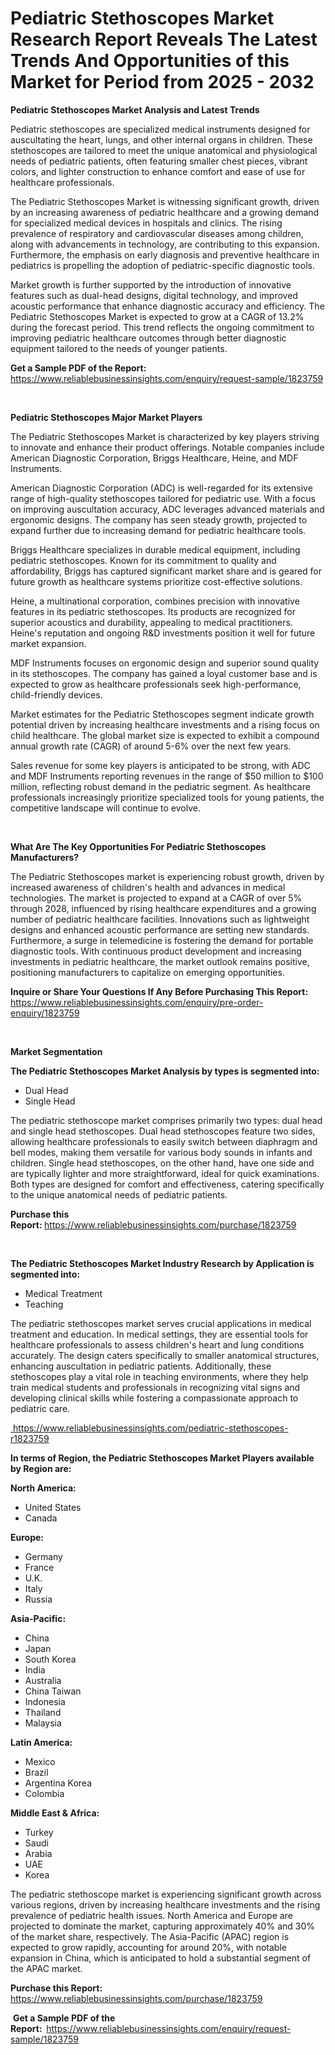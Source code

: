 <p><h1>Pediatric Stethoscopes Market Research Report Reveals The Latest Trends And Opportunities of this Market for Period from 2025 - 2032</h1></p><p><strong>Pediatric Stethoscopes Market Analysis and Latest Trends</strong></p>
<p><p>Pediatric stethoscopes are specialized medical instruments designed for auscultating the heart, lungs, and other internal organs in children. These stethoscopes are tailored to meet the unique anatomical and physiological needs of pediatric patients, often featuring smaller chest pieces, vibrant colors, and lighter construction to enhance comfort and ease of use for healthcare professionals.</p><p>The Pediatric Stethoscopes Market is witnessing significant growth, driven by an increasing awareness of pediatric healthcare and a growing demand for specialized medical devices in hospitals and clinics. The rising prevalence of respiratory and cardiovascular diseases among children, along with advancements in technology, are contributing to this expansion. Furthermore, the emphasis on early diagnosis and preventive healthcare in pediatrics is propelling the adoption of pediatric-specific diagnostic tools.</p><p>Market growth is further supported by the introduction of innovative features such as dual-head designs, digital technology, and improved acoustic performance that enhance diagnostic accuracy and efficiency. The Pediatric Stethoscopes Market is expected to grow at a CAGR of 13.2% during the forecast period. This trend reflects the ongoing commitment to improving pediatric healthcare outcomes through better diagnostic equipment tailored to the needs of younger patients.</p></p>
<p><strong>Get a Sample PDF of the Report:&nbsp;</strong> <a href="https://www.reliablebusinessinsights.com/enquiry/request-sample/1823759?utm_campaign=3273&utm_medium=2&utm_source=Github&utm_content=ia&utm_term=13042025&utm_id=pediatric-stethoscopes">https://www.reliablebusinessinsights.com/enquiry/request-sample/1823759</a></p>
<p>&nbsp;</p>
<p><strong>Pediatric Stethoscopes Major Market Players</strong></p>
<p><p>The Pediatric Stethoscopes Market is characterized by key players striving to innovate and enhance their product offerings. Notable companies include American Diagnostic Corporation, Briggs Healthcare, Heine, and MDF Instruments. </p><p>American Diagnostic Corporation (ADC) is well-regarded for its extensive range of high-quality stethoscopes tailored for pediatric use. With a focus on improving auscultation accuracy, ADC leverages advanced materials and ergonomic designs. The company has seen steady growth, projected to expand further due to increasing demand for pediatric healthcare tools.</p><p>Briggs Healthcare specializes in durable medical equipment, including pediatric stethoscopes. Known for its commitment to quality and affordability, Briggs has captured significant market share and is geared for future growth as healthcare systems prioritize cost-effective solutions.</p><p>Heine, a multinational corporation, combines precision with innovative features in its pediatric stethoscopes. Its products are recognized for superior acoustics and durability, appealing to medical practitioners. Heine's reputation and ongoing R&D investments position it well for future market expansion.</p><p>MDF Instruments focuses on ergonomic design and superior sound quality in its stethoscopes. The company has gained a loyal customer base and is expected to grow as healthcare professionals seek high-performance, child-friendly devices.</p><p>Market estimates for the Pediatric Stethoscopes segment indicate growth potential driven by increasing healthcare investments and a rising focus on child healthcare. The global market size is expected to exhibit a compound annual growth rate (CAGR) of around 5-6% over the next few years.</p><p>Sales revenue for some key players is anticipated to be strong, with ADC and MDF Instruments reporting revenues in the range of $50 million to $100 million, reflecting robust demand in the pediatric segment. As healthcare professionals increasingly prioritize specialized tools for young patients, the competitive landscape will continue to evolve.</p></p>
<p>&nbsp;</p>
<p><strong>What Are The Key Opportunities For Pediatric Stethoscopes Manufacturers?</strong></p>
<p><p>The Pediatric Stethoscopes market is experiencing robust growth, driven by increased awareness of children's health and advances in medical technologies. The market is projected to expand at a CAGR of over 5% through 2028, influenced by rising healthcare expenditures and a growing number of pediatric healthcare facilities. Innovations such as lightweight designs and enhanced acoustic performance are setting new standards. Furthermore, a surge in telemedicine is fostering the demand for portable diagnostic tools. With continuous product development and increasing investments in pediatric healthcare, the market outlook remains positive, positioning manufacturers to capitalize on emerging opportunities.</p></p>
<p><strong>Inquire or Share Your Questions If Any Before Purchasing This Report:</strong> <a href="https://www.reliablebusinessinsights.com/enquiry/pre-order-enquiry/1823759?utm_campaign=3273&utm_medium=2&utm_source=Github&utm_content=ia&utm_term=13042025&utm_id=pediatric-stethoscopes">https://www.reliablebusinessinsights.com/enquiry/pre-order-enquiry/1823759</a></p>
<p>&nbsp;</p>
<p><strong>Market Segmentation</strong></p>
<p><strong>The Pediatric Stethoscopes Market Analysis by types is segmented into:</strong></p>
<p><ul><li>Dual Head</li><li>Single Head</li></ul></p>
<p><p>The pediatric stethoscope market comprises primarily two types: dual head and single head stethoscopes. Dual head stethoscopes feature two sides, allowing healthcare professionals to easily switch between diaphragm and bell modes, making them versatile for various body sounds in infants and children. Single head stethoscopes, on the other hand, have one side and are typically lighter and more straightforward, ideal for quick examinations. Both types are designed for comfort and effectiveness, catering specifically to the unique anatomical needs of pediatric patients.</p></p>
<p><strong>Purchase this Report:&nbsp;</strong><a href="https://www.reliablebusinessinsights.com/purchase/1823759?utm_campaign=3273&utm_medium=2&utm_source=Github&utm_content=ia&utm_term=13042025&utm_id=pediatric-stethoscopes">https://www.reliablebusinessinsights.com/purchase/1823759</a></p>
<p>&nbsp;</p>
<p><strong>The Pediatric Stethoscopes Market Industry Research by Application is segmented into:</strong></p>
<p><ul><li>Medical Treatment</li><li>Teaching</li></ul></p>
<p><p>The pediatric stethoscopes market serves crucial applications in medical treatment and education. In medical settings, they are essential tools for healthcare professionals to assess children's heart and lung conditions accurately. The design caters specifically to smaller anatomical structures, enhancing auscultation in pediatric patients. Additionally, these stethoscopes play a vital role in teaching environments, where they help train medical students and professionals in recognizing vital signs and developing clinical skills while fostering a compassionate approach to pediatric care.</p></p>
<p><a href="https://www.reliablebusinessinsights.com/pediatric-stethoscopes-r1823759?utm_campaign=3273&utm_medium=2&utm_source=Github&utm_content=ia&utm_term=13042025&utm_id=pediatric-stethoscopes">&nbsp;https://www.reliablebusinessinsights.com/pediatric-stethoscopes-r1823759</a></p>
<p><strong>In terms of Region, the Pediatric Stethoscopes Market Players available by Region are:</strong></p>
<p>
    <p> <strong> North America: </strong>
        <ul>
            <li>United States</li>
            <li>Canada</li>
        </ul>
        </p> 
    <p> <strong> Europe: </strong>
        <ul>
            <li>Germany</li>
            <li>France</li>
            <li>U.K.</li>
            <li>Italy</li>
            <li>Russia</li>
        </ul>
        </p> 
    <p> <strong> Asia-Pacific: </strong>
        <ul>
            <li>China</li>
            <li>Japan</li>
            <li>South Korea</li>
            <li>India</li>
            <li>Australia</li>
            <li>China Taiwan</li>
            <li>Indonesia</li>
            <li>Thailand</li>
            <li>Malaysia</li>
        </ul>
        </p> 
    <p> <strong> Latin America: </strong>
        <ul>
            <li>Mexico</li>
            <li>Brazil</li>
            <li>Argentina Korea</li>
            <li>Colombia</li>
        </ul>
        </p> 
    <p> <strong> Middle East & Africa: </strong>
        <ul>
            <li>Turkey</li>
            <li>Saudi</li>
            <li>Arabia</li>
            <li>UAE</li>
            <li>Korea</li>
        </ul>
    </p>
    </p>
<p><p>The pediatric stethoscope market is experiencing significant growth across various regions, driven by increasing healthcare investments and the rising prevalence of pediatric health issues. North America and Europe are projected to dominate the market, capturing approximately 40% and 30% of the market share, respectively. The Asia-Pacific (APAC) region is expected to grow rapidly, accounting for around 20%, with notable expansion in China, which is anticipated to hold a substantial segment of the APAC market.</p></p>
<p><strong>Purchase this Report: </strong><a href="https://www.reliablebusinessinsights.com/purchase/1823759?utm_campaign=3273&utm_medium=2&utm_source=Github&utm_content=ia&utm_term=13042025&utm_id=pediatric-stethoscopes">https://www.reliablebusinessinsights.com/purchase/1823759</a></p>
<p>&nbsp;<strong>Get a Sample PDF of the Report:&nbsp;&nbsp;</strong><a href="https://www.reliablebusinessinsights.com/enquiry/request-sample/1823759?utm_campaign=3273&utm_medium=2&utm_source=Github&utm_content=ia&utm_term=13042025&utm_id=pediatric-stethoscopes">https://www.reliablebusinessinsights.com/enquiry/request-sample/1823759</a></p>
<p><strong></strong></p>
<p><p></p><p></p><p></p></p>
